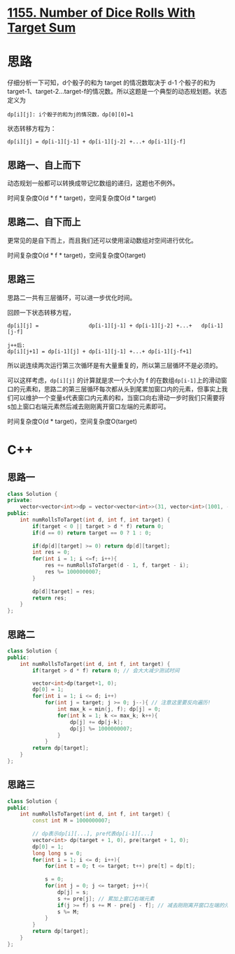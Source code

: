 # [1155. Number of Dice Rolls With Target Sum](https://leetcode.com/problems/number-of-dice-rolls-with-target-sum/)

# 思路
仔细分析一下可知，d个骰子的和为 target 的情况数取决于 d-1 个骰子的和为target-1、target-2...target-f的情况数。所以这题是一个典型的动态规划题。状态定义为
```
dp[i][j]: i个骰子的和为j的情况数，dp[0][0]=1
```
状态转移方程为：
```
dp[i][j] = dp[i-1][j-1] + dp[i-1][j-2] +...+ dp[i-1][j-f]
```


## 思路一、自上而下

动态规划一般都可以转换成带记忆数组的递归，这题也不例外。

时间复杂度O(d * f * target)，空间复杂度O(d * target)

## 思路二、自下而上
更常见的是自下而上，而且我们还可以使用滚动数组对空间进行优化。

时间复杂度O(d * f * target)，空间复杂度O(target)

## 思路三
思路二一共有三层循环，可以进一步优化时间。

回顾一下状态转移方程，
```
dp[i][j] =                dp[i-1][j-1] + dp[i-1][j-2] +...+   dp[i-1][j-f]

j++后:
dp[i][j+1] = dp[i-1][j] + dp[i-1][j-1] +...+ dp[i-1][j-f+1]
```
所以说连续两次运行第三次循环是有大量重复的，所以第三层循环不是必须的。

可以这样考虑，`dp[i][j]` 的计算就是求一个大小为 f 的在数组`dp[i-1]`上的滑动窗口的元素和，思路二的第三层循环每次都从头到尾累加窗口内的元素，但事实上我们可以维护一个变量s代表窗口内元素的和，当窗口向右滑动一步时我们只需要将s加上窗口右端元素然后减去刚刚离开窗口左端的元素即可。

时间复杂度O(d * target)，空间复杂度O(target)

# C++

## 思路一
``` C++
class Solution {
private:
    vector<vector<int>>dp = vector<vector<int>>(31, vector<int>(1001, -1));
public:
    int numRollsToTarget(int d, int f, int target) {
        if(target < 0 || target > d * f) return 0;
        if(d == 0) return target == 0 ? 1 : 0;
        
        if(dp[d][target] >= 0) return dp[d][target];
        int res = 0;
        for(int i = 1; i <=f; i++){
            res += numRollsToTarget(d - 1, f, target - i);
            res %= 1000000007;
        }
        
        dp[d][target] = res;
        return res;
    }
};
```

## 思路二
``` C++
class Solution {    
public:
    int numRollsToTarget(int d, int f, int target) {
        if(target > d * f) return 0; // 会大大减少测试时间

        vector<int>dp(target+1, 0);
        dp[0] = 1;
        for(int i = 1; i <= d; i++)
            for(int j = target; j >= 0; j--){ // 注意这里要反向遍历!
                int max_k = min(j, f); dp[j] = 0;
                for(int k = 1; k <= max_k; k++){
                    dp[j] += dp[j-k];
                    dp[j] %= 1000000007;
                }
            }
        return dp[target];
    }
};
```

## 思路三
``` C++
class Solution {
public:
    int numRollsToTarget(int d, int f, int target) {
        const int M = 1000000007;
        
        // dp表示dp[i][...], pre代表dp[i-1][...]
        vector<int> dp(target + 1, 0), pre(target + 1, 0);
        dp[0] = 1;
        long long s = 0;
        for(int i = 1; i <= d; i++){
            for(int t = 0; t <= target; t++) pre[t] = dp[t];
            
            s = 0;
            for(int j = 0; j <= target; j++){
                dp[j] = s;
                s += pre[j]; // 累加上窗口右端元素
                if(j >= f) s += M - pre[j - f]; // 减去刚刚离开窗口左端的元素
                s %= M;
            }
        } 
        return dp[target];
    }
};
```